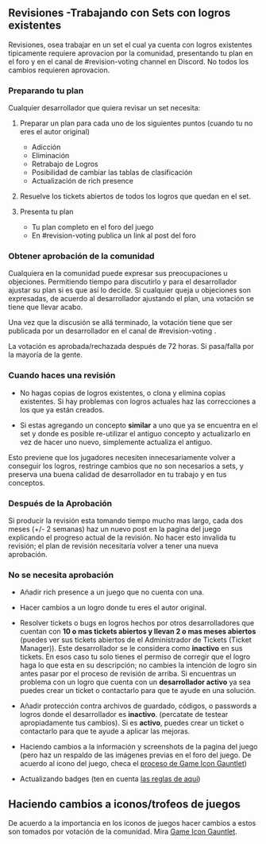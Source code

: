 ## Revisiones -Trabajando con Sets con logros existentes

Revisiones, osea trabajar en un set el cual ya cuenta con logros existentes tipicamente requiere aprovacion por la comunidad, presentando tu plan en el foro y en el canal de #revision-voting channel en Discord. No todos los cambios requieren aprovacion.

### Preparando tu plan

Cualquier desarrollador que quiera revisar un set necesita:

1. Preparar un plan para cada uno de los siguientes puntos (cuando tu no eres el autor original)

   - Adicción
   - Eliminación
   - Retrabajo de Logros
   - Posibilidad de cambiar las tablas de clasificación
   - Actualización de rich presence

2. Resuelve los tickets abiertos de todos los logros que quedan en el set.

3. Presenta tu plan
   - Tu plan completo en el foro del juego
   - En #revision-voting publica un link al post del foro

### Obtener aprobación de la comunidad

Cualquiera en la comunidad puede expresar sus preocupaciones u objeciones. Permitiendo tiempo para discutirlo y para el desarrollador ajustar su plan si es que así lo decide. Si cualquier queja u objeciones son expresadas, de acuerdo al desarrollador ajustando el plan, una votación se tiene que llevar acabo.

Una vez que la discusión se allá terminado, la votación tiene que ser publicada por un desarrollador en el canal de #revision-voting .

La votación es aprobada/rechazada después de 72 horas. Si pasa/falla por la mayoría de la gente.

### Cuando haces una revisión

- No hagas copias de logros existentes, o clona y elimina copias existentes. Si hay problemas con logros actuales haz las correcciones a los que ya están creados.

- Si estas agregando un concepto **similar** a uno que ya se encuentra en el set y donde es posible re-utilizar el antiguo concepto y actualizarlo en vez de hacer uno nuevo, simplemente actualiza el antiguo.

Esto previene que los jugadores necesiten innecesariamente volver a conseguir los logros, restringe cambios que no son necesarios a sets, y preserva una buena calidad de desarrollador en tu trabajo y en tus conceptos.

### Después de la Aprobación

Si producir la revisión esta tomando tiempo mucho mas largo, cada dos meses (+/- 2 semanas) haz un nuevo post en la pagina del juego explicando el progreso actual de la revisión. No hacer esto invalida tu revisión; el plan de revisión necesitaría volver a tener una nueva aprobación.

### No se necesita aprobación

- Añadir rich presence a un juego que no cuenta con una.

- Hacer cambios a un logro donde tu eres el autor original.

- Resolver tickets o bugs en logros hechos por otros desarrolladores que cuentan con **10 o mas tickets abiertos y llevan 2 o mas meses abiertos** (puedes ver sus tickets abiertos de el Administrador de Tickets (Ticket Manager)). Este desarrollador se le considera como **inactivo** en sus tickets. En esos caso tu solo tienes el permiso de corregir que el logro haga lo que esta en su descripción; no cambies la intención de logro sin antes pasar por el proceso de revisión de arriba. Si encuentras un problema con un logro que cuenta con un **desarrollador activo** ya sea puedes crear un ticket o contactarlo para que te ayude en una solución.

- Añadir protección contra archivos de guardado, códigos, o passwords a logros donde el desarrollador es **inactivo**. (percatate de testear apropiadamente tus cambios). Si es **activo**, puedes crear un ticket o contactarlo para que te ayude a aplicar las mejoras.

- Haciendo cambios a la información y screenshots de la pagina del juego (pero haz un respaldo de las imágenes previas en el foro del juego. De acuerdo al icono del juego, checa el [proceso de Game Icon Gauntlet](/guidelines/content/badge-and-icon-guidelines#game-icon-gauntlet))

- Actualizando badges (ten en cuenta [las reglas de aquí](/guidelines/content/badge-and-icon-guidelines#actualizando-badges-no-desarrollador))

## Haciendo cambios a iconos/trofeos de juegos

De acuerdo a la importancia en los iconos de juegos hacer cambios a estos son tomados por votación de la comunidad. Mira [Game Icon Gauntlet](/guidelines/content/badge-and-icon-guidelines#game-icon-gauntlet).

